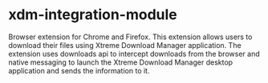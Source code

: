 # xdm-integration-module
Browser extension for Chrome and Firefox. This extension allows users to download their files using Xtreme Download Manager application. The extension uses downloads api to intercept downloads from the browser and native messaging to launch the Xtreme Download Manager desktop application and sends the information to it. 
